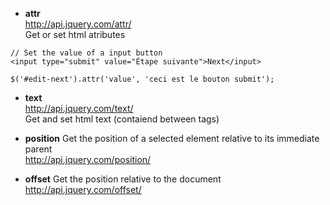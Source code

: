 * **attr**  
http://api.jquery.com/attr/    
Get or set html atributes 
```
// Set the value of a input button
<input type=​"submit" value=​"Étape suivante">​Next​</input>​

$('#edit-next').attr('value', 'ceci est le bouton submit');
```

* **text**   
http://api.jquery.com/text/   
Get and set html text (contaiend between tags)   

* **position** Get the position of a selected element relative to its immediate parent   
http://api.jquery.com/position/

* **offset** Get the position relative to the document   
http://api.jquery.com/offset/